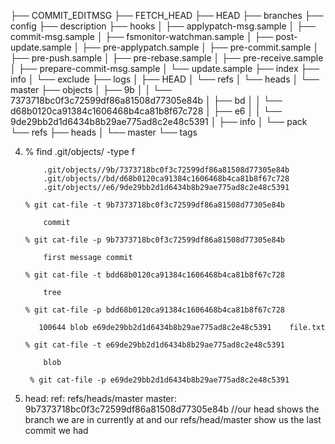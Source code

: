 ├── COMMIT_EDITMSG
├── FETCH_HEAD
├── HEAD
├── branches
├── config
├── description
├── hooks
│ ├── applypatch-msg.sample
│ ├── commit-msg.sample
│ ├── fsmonitor-watchman.sample
│ ├── post-update.sample
│ ├── pre-applypatch.sample
│ ├── pre-commit.sample
│ ├── pre-push.sample
│ ├── pre-rebase.sample
│ ├── pre-receive.sample
│ ├── prepare-commit-msg.sample
│ └── update.sample
├── index
├── info
│ └── exclude
├── logs
│ ├── HEAD
│ └── refs
│ └── heads
│ └── master
├── objects
│ ├── 9b
│ │ └── 7373718bc0f3c72599df86a81508d77305e84b
│ ├── bd
│ │ └── d68b0120ca91384c1606468b4ca81b8f67c728
│ ├── e6
│ │ └── 9de29bb2d1d6434b8b29ae775ad8c2e48c5391
│ ├── info
│ └── pack
└── refs
├── heads
│ └── master
└── tags

4.  % find .git/objects/ -type f

            .git/objects//9b/7373718bc0f3c72599df86a81508d77305e84b
            .git/objects//bd/d68b0120ca91384c1606468b4ca81b8f67c728
            .git/objects//e6/9de29bb2d1d6434b8b29ae775ad8c2e48c5391

        % git cat-file -t 9b7373718bc0f3c72599df86a81508d77305e84b

            commit

        % git cat-file -p 9b7373718bc0f3c72599df86a81508d77305e84b

            first message commit

        % git cat-file -t bdd68b0120ca91384c1606468b4ca81b8f67c728

            tree

        % git cat-file -p bdd68b0120ca91384c1606468b4ca81b8f67c728

           100644 blob e69de29bb2d1d6434b8b29ae775ad8c2e48c5391    file.txt

        % git cat-file -t e69de29bb2d1d6434b8b29ae775ad8c2e48c5391

            blob

         % git cat-file -p e69de29bb2d1d6434b8b29ae775ad8c2e48c5391

5.  head: ref: refs/heads/master
    master: 9b7373718bc0f3c72599df86a81508d77305e84b
    //our head shows the branch we are in currently at and our refs/head/master show us the last commit we had
